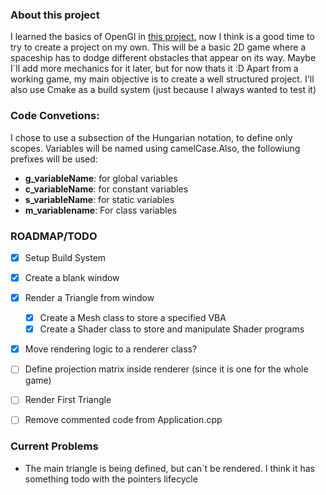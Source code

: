 
### About this project

I learned the basics of OpenGl in [this project](https://github.com/h-pina/open-gl), now I think is a good time to try to create a project on my own.
This will be a basic 2D game where a spaceship has to dodge different obstacles that appear on its way. Maybe I`ll add more mechanics for it later, but for now thats it :D
Apart from a working game, my main objective is to create a well structured project. I'll also use Cmake as a build system (just because I always wanted to test it)

### Code Convetions:

I chose to use a subsection of the Hungarian notation, to define only scopes. Variables will be named using camelCase.Also, the followiung prefixes will be used:
- **g_variableName**: for global variables
- **c_variableName**: for constant variables
- **s_variableName**: for static variables
- **m_variablename**: For class variables

### ROADMAP/TODO

- [x] Setup Build System
- [x] Create a blank window
- [x] Render a Triangle from window 
    - [x] Create a Mesh class to store a specified VBA
    - [x] Create a Shader class to store and manipulate Shader programs
- [x] Move rendering logic to a renderer class?
- [ ] Define projection matrix inside renderer (since it is one for the whole game)
- [ ] Render First Triangle  
- [ ] Remove commented code from Application.cpp


### Current Problems

- The main triangle is being defined, but can`t be rendered. I think it has something todo with the pointers lifecycle



    
